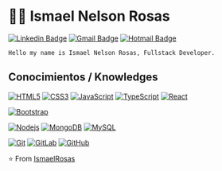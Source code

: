 # :man_technologist: Ismael Nelson Rosas

[![Linkedin Badge](https://img.shields.io/badge/-LinkedIn-blue?style=flat-square&logo=Linkedin&logoColor=white&link=https://www.linkedin.com/in/ismaelrosas/)](https://www.linkedin.com/in/ismaelrosas/)
[![Gmail Badge](https://img.shields.io/badge/-Gmail-c14438?style=flat-square&logo=Gmail&logoColor=white&link=mailto:ismaelnelsonrosas@gmail.com)](mailto:ismaelnelsonrosas@gmail.com)
[![Hotmail Badge](https://img.shields.io/badge/-Hotmail-0078D4?style=flat-square&logo=microsoft-outlook&logoColor=white&link=mailto:ismaelnelsonrosas@hotmail.com)](mailto:ismaelnelsonrosas@hotmail.com)

   
    Hello my name is Ismael Nelson Rosas, Fullstack Developer.

## Conocimientos / Knowledges
[![HTML5](https://img.shields.io/badge/-HTML5-E34F26?style=flat-square&logo=html5&logoColor=white&link=https://github.com/ismaelnelson/)](https://github.com/ismaelnelson/)
[![CSS3](https://img.shields.io/badge/-CSS3-1572B6?style=flat-square&logo=css3&link=https://github.com/ismaelnelson/)](https://github.com/ismaelnelson/)
[![JavaScript](https://img.shields.io/badge/-JavaScript-black?style=flat-square&logo=javascript&link=https://github.com/ismaelnelson/)](https://github.com/ismaelnelson/)
[![TypeScript](https://img.shields.io/badge/-TypeScript-007ACC?style=flat-square&logo=typescript&link=https://github.com/ismaelnelson/)](https://github.com/ismaelnelson/)
[![React](https://img.shields.io/badge/-React-black?style=flat-square&logo=react&link=https://github.com/ismaelnelson/)](https://github.com/ismaelnelson/)


[![Bootstrap](https://img.shields.io/badge/-Bootstrap-563D7C?style=flat-square&logo=bootstrap&link=https://github.com/ismaelnelson/)](https://github.com/ismaelnelson/)



[![Nodejs](https://img.shields.io/badge/-Nodejs-black?style=flat-square&logo=Node.js&link=https://github.com/ismaelnelson/)](https://github.com/ismaelnelson/)
[![MongoDB](https://img.shields.io/badge/-MongoDB-black?style=flat-square&logo=mongodb&link=https://github.com/ismaelnelson/)](https://github.com/ismaelnelson/)
[![MySQL](https://img.shields.io/badge/-MySQL-black?style=flat-square&logo=mysql&link=https://github.com/ismaelnelson/)](https://github.com/ismaelnelson/)

[![Git](https://img.shields.io/badge/-Git-black?style=flat-square&logo=git&link=https://github.com/ismaelnelson/)](https://github.com/ismaelnelson/)
[![GitLab](https://img.shields.io/badge/-GitLab-FCA121?style=flat-square&logo=gitlab&link=https://github.com/ismaelnelson/)](https://github.com/ismaelnelson/)
[![GitHub](https://img.shields.io/badge/-GitHub-181717?style=flat-square&logo=github&link=https://github.com/ismaelnelson/)](https://github.com/ismaelnelson/)



⭐️ From [IsmaelRosas](https://github.com/ismaelnelson)
